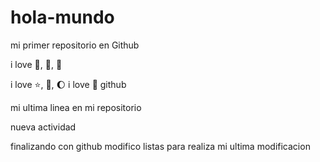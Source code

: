 # hola-mundo

mi primer repositorio en Github

i love :icecream:, :pizza:, :dog:

 i love :star:, :book:, :moon: 
 i love :horse:
  github

mi ultima linea en mi repositorio

nueva actividad

finalizando con github
modifico listas 
para realiza mi ultima modificacion
